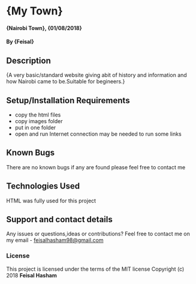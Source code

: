 # {My Town}
#### {Nairobi Town}, {01/08/2018}
#### By **{Feisal}**
## Description
{A very basic/standard website giving abit of history and information and how Nairobi came to be.Suitable for begineers.}
## Setup/Installation Requirements
* copy the html files
* copy images folder
* put in one folder
* open and run
Internet connection may be needed to run some links
## Known Bugs
There are no known bugs if any are found please feel free to contact me 
## Technologies Used
HTML was fully used for this project
## Support and contact details
Any issues or questions,ideas or contributions? Feel free to contact me on my email - feisalhasham98@gmail.com
### License
This project is licensed under the terms of the MIT license
Copyright (c) 2018 **Feisal Hasham**
  
